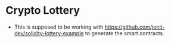 # Crypto Lottery

- This is supposed to be working with https://github.com/jonit-dev/solidity-lottery-example to generate the smart contracts.
